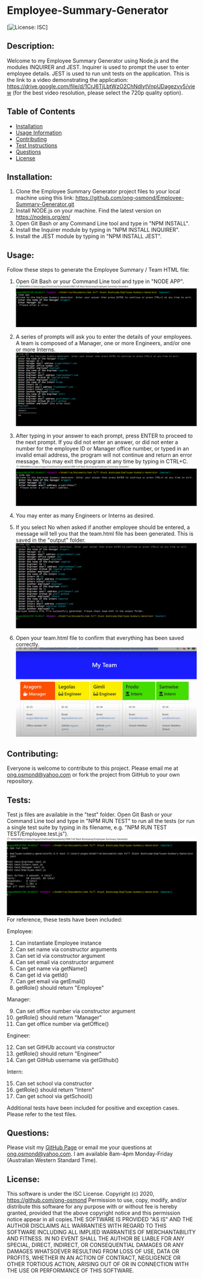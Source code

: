 # Employee-Summary-Generator
[![License: ISC](https://img.shields.io/badge/License-ISC-blue.svg)]

## Description: 
Welcome to my Employee Summary Generator using Node.js and the modules INQUIRER and JEST.
Inquirer is used to prompt the user to enter employee details. JEST is used to run unit tests on the application.
This is the link to a video demonstrating the application: https://drive.google.com/file/d/1CrJ6TjLbtWzO2ChNdIytVnpUDagezvv5/view (for the best video resolution, please select the 720p quality option).

## Table of Contents 
* [Installation](#Installation) 
* [Usage Information](#Usage) 
* [Contributing](#Contributing) 
* [Test Instructions](#Tests) 
* [Questions](#Questions) 
* [License](#License)  

## Installation: 
1. Clone the Employee Summary Generator project files to your local machine using this link: https://github.com/ong-osmond/Employee-Summary-Generator.git
2. Install NODE.js on your machine. Find the latest version on https://nodejs.org/en/
3. Open Git Bash or any Command Line tool and type in "NPM INSTALL". 
4. Install the Inquirer module by typing in "NPM INSTALL INQUIRER".
5. Install the JEST module by typing in "NPM INSTALL JEST".

## Usage: 
Follow these steps to generate the Employee Summary / Team HTML file:

1. Open Git Bash or your Command Line tool and type in "NODE APP".
![Run Node App](/assets/img/01-Run-Node-App.png)

2. A series of prompts will ask you to enter the details of your employees. A team is composed of a Manager, one or more Engineers, and/or one or more Interns.  
![Enter Details](/assets/img/03-Add-More-Employees.png)

3. After typing in your answer to each prompt, press ENTER to proceed to the next prompt. 
   If you did not enter an answer, or did not enter a number for the employee ID or Manager office number, or typed in an invalid email address, the program will not continue and return an error message.
   You may exit the program at any time by typing in CTRL+C.
![Enter Details and Input Validations](/assets/img/02-Input-Validations.png)   

4. You may enter as many Engineers or Interns as desired. 

5. If you select No when asked if another employee should be entered, a message will tell you that the team.html file has been generated. This is saved in the "output" folder.
![End Program](/assets/img/04-End-Program.png)   

6. Open your team.html file to confirm that everything has been saved correctly.  
![Team HTML File](/assets/img/05-Team-HTML-File.png)   

## Contributing: 
Everyone is welcome to contribute to this project. Please email me at ong.osmond@yahoo.com or fork the project from GitHub to your own repository.

## Tests: 
Test js files are available in the "test" folder.
Open Git Bash or your Command Line tool and type in "NPM RUN TEST" to run all the tests (or run a single test suite by typing in its filename, e.g. "NPM RUN TEST TEST/Employee.test.js").
![Node Run Test](/assets/img/06-Run-Tests.png)   
For reference, these tests have been included:
  
  Employee:
  
  1. Can instantiate Employee instance 
  2. Can set name via constructor arguments 
  3. Can set id via constructor argument
  4. Can set email via constructor argument
  5. Can get name via getName()
  6. Can get id via getId() 
  7. Can get email via getEmail()
  8. getRole() should return "Employee"
  
  Manager:
  
  9. Can set office number via constructor argument 
  10. getRole() should return "Manager" 
  11. Can get office number via getOffice()
  
  Engineer:
  
  12. Can set GitHUb account via constructor 
  13. getRole() should return "Engineer" 
  14. Can get GitHub username via getGithub()
  
  Intern:
  
  15. Can set school via constructor
  16. getRole() should return "Intern"
  17. Can get school via getSchool()
  
Additional tests have been included for positive and exception cases. Please refer to the test files.
 

## Questions: 
Please visit my [GitHub Page](https://github.com/ong-osmond/) or email me your questions at ong.osmond@yahoo.com. 
I am available 8am-4pm Monday-Friday (Australian Western Standard Time). 

## License: 
This software is under the ISC License. Copyright (c) 2020, https://github.com/ong-osmond Permission to use, copy, modify, and/or distribute this software for any purpose with or 
            without fee is hereby granted, provided that the above copyright notice and this permission notice appear in all copies.THE SOFTWARE IS PROVIDED "AS IS" AND THE AUTHOR DISCLAIMS ALL WARRANTIES WITH REGARD 
            TO THIS SOFTWARE INCLUDING ALL IMPLIED WARRANTIES OF MERCHANTABILITY AND FITNESS. 
            IN NO EVENT SHALL THE AUTHOR BE LIABLE FOR ANY SPECIAL, DIRECT, INDIRECT, OR CONSEQUENTIAL DAMAGES 
            OR ANY DAMAGES WHATSOEVER RESULTING FROM LOSS OF USE, DATA OR PROFITS, WHETHER IN AN ACTION OF CONTRACT, 
            NEGLIGENCE OR OTHER TORTIOUS ACTION, ARISING OUT OF OR IN CONNECTION WITH THE USE OR PERFORMANCE OF 
            THIS SOFTWARE. 
